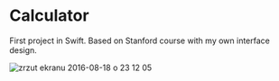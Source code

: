 # Calculator

First project in Swift. Based on Stanford course with my own interface design.

![zrzut ekranu 2016-08-18 o 23 12 05](https://cloud.githubusercontent.com/assets/7051771/17791054/95e52cda-6599-11e6-8ee7-66a2d9b005a6.png)
